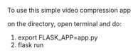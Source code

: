 To use this simple video compression app

on the directory, open terminal and do:

1. export FLASK_APP=app.py
2. flask run

